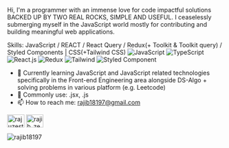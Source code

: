 Hi, I'm a programmer with an immense love for code impactful solutions BACKED UP BY TWO REAL ROCKS, SIMPLE AND USEFUL. I ceaselessly submerging myself in the JavaScript world mostly for contributing and building meaningful web applications.

Skills: JavaScript / REACT / React Query / Redux(+ Toolkit & Toolkit query) / Styled Components | CSS(+Tailwind CSS)
![JavaScript](https://img.shields.io/badge/JavaScript-F7DF1E?style=for-the-badge&logo=JavaScript&logoColor=white)
![TypeScript](https://img.shields.io/badge/TypeScript-007ACC?style=for-the-badge&logo=typescript&logoColor=white)
![React.js](https://img.shields.io/badge/React-20232A?style=for-the-badge&logo=react&logoColor=61DAFB)
![Redux](https://img.shields.io/badge/REDUX-593D88?style=for-the-badge&logo=redux&logoColor=white)
![Tailwind](https://img.shields.io/badge/TAILWIND_CSS-38B2AC?style=for-the-badge&logo=tailwind-css&logoColor=white)
![Styled Component](https://img.shields.io/badge/styled--components-DB7093?style=for-the-badge&logo=styled-components&logoColor=white)


- 📖 Currently learning JavaScript and JavaScript related technologies specifically in the Front-end Engineering area alongside DS-Algo + solving problems in various platform (e.g. Leetcode) 
- 💬 Commonly use: .jsx, .js
- 📫 How to reach me: rajib18197@gmail.com

<a href="https://linkedin.com/in/rajuzest" target="blank"><img align="center" src="https://raw.githubusercontent.com/rahuldkjain/github-profile-readme-generator/master/src/images/icons/Social/linked-in-alt.svg" alt="rajuzest" height="30" width="40" /></a>
<a href="https://www.leetcode.com/rajib_zest" target="blank"><img align="center" src="https://raw.githubusercontent.com/rahuldkjain/github-profile-readme-generator/master/src/images/icons/Social/leet-code.svg" alt="rajib_zest" height="30" width="40" /></a>
</p>
  

<p><img align="left" src="https://github-readme-stats.vercel.app/api/top-langs?username=rajib18197&show_icons=true&locale=en&layout=compact" alt="rajib18197" /></p>







